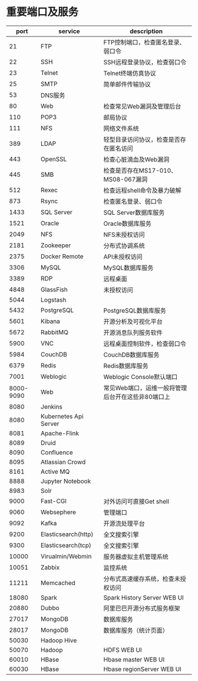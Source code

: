 # 重要端口及服务

| port      | service               | description                                       |
| --------- | --------------------- | ------------------------------------------------- |
| 21        | FTP                   | FTP控制端口，检查匿名登录、弱口令                 |
| 22        | SSH                   | SSH远程登录协议，检查弱口令                       |
| 23        | Telnet                | Telnet终端仿真协议                                |
| 25        | SMTP                  | 简单邮件传输协议                                  |
| 53        | DNS服务               |                                                   |
| 80        | Web                   | 检查常见Web漏洞及管理后台                         |
| 110       | POP3                  | 邮局协议                                          |
| 111       | NFS                   | 网络文件系统                                      |
| 389       | LDAP                  | 轻型目录访问协议，检查是否存在匿名访问            |
| 443       | OpenSSL               | 检查心脏滴血及Web漏洞                             |
| 445       | SMB                   | 检查是否存在MS17-010、MS08-067漏洞                |
| 512       | Rexec                 | 检查远程shell命令及暴力破解                       |
| 873       | Rsync                 | 检查匿名登录、弱口令                              |
| 1433      | SQL Server            | SQL Server数据库服务                              |
| 1521      | Oracle                | Oracle数据库服务                                  |
| 2049      | NFS                   | NFS未授权访问                                     |
| 2181      | Zookeeper             | 分布式协调系统                                    |
| 2375      | Docker Remote         | API未授权访问                                     |
| 3306      | MySQL                 | MySQL数据库服务                                   |
| 3389      | RDP                   | 远程桌面                                          |
| 4848      | GlassFish             | 未授权访问                                        |
| 5044      | Logstash              |                                                   |
| 5432      | PostgreSQL            | PostgreSQL数据库服务                              |
| 5601      | Kibana                | 开源分析及可视化平台                              |
| 5672      | RabbitMQ              | 开源消息队列服务软件                              |
| 5900      | VNC                   | 远程桌面控制软件，检查弱口令                      |
| 5984      | CouchDB               | CouchDB数据库服务                                 |
| 6379      | Redis                 | Redis数据库服务                                   |
| 7001      | Weblogic              | Weblogic Console默认端口                          |
| 8000-9090 | Web                   | 常见Web端口，运维一般将管理后台开在这些非80端口上 |
| 8080      | Jenkins               |                                                   |
| 8080      | Kubernetes Api Server |                                                   |
| 8081      | Apache-Flink          |                                                   |
| 8089      | Druid                 |                                                   |
| 8090      | Confluence            |                                                   |
| 8095      | Atlassian Crowd       |                                                   |
| 8161      | Active MQ             |                                                   |
| 8888      | Jupyter Notebook      |                                                   |
| 8983      | Solr                  |                                                   |
| 9000      | Fast-CGI              | 对外访问可直接Get shell                           |
| 9060      | Websephere            | 管理端口                                          |
| 9092      | Kafka                 | 开源流处理平台                                    |
| 9200      | Elasticsearch(http)   | 全文搜索引擎                                      |
| 9300      | Elasticsearch(tcp)    | 全文搜索引擎                                      |
| 10000     | Virualmin/Webmin      | 服务器虚拟主机管理系统                            |
| 10051     | Zabbix                | 监控系统                                          |
| 11211     | Memcached             | 分布式高速缓存系统，检查未授权访问                |
| 18080     | Spark                 | Spark History Server WEB UI                       |
| 20880     | Dubbo                 | 阿里巴巴开源分布式服务框架                        |
| 27017     | MongoDB               | 数据库服务                                        |
| 28017     | MongoDB               | 数据库服务（统计页面）                            |
| 50030     | Hadoop Hive           |                                                   |
| 50070     | Hadoop                | HDFS WEB UI                                       |
| 60010     | HBase                 | Hbase master WEB UI                               |
| 60030     | HBase                 | Hbase regionServer WEB UI                         |





